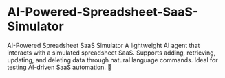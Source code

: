 # AI-Powered-Spreadsheet-SaaS-Simulator
AI-Powered Spreadsheet SaaS Simulator A lightweight AI agent that interacts with a simulated spreadsheet SaaS. Supports adding, retrieving, updating, and deleting data through natural language commands. Ideal for testing AI-driven SaaS automation. 🚀

